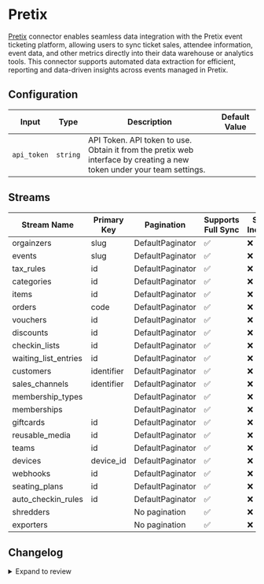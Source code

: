 # Pretix
[Pretix](https://pretix.eu/about/en/) connector enables seamless data integration with the Pretix event ticketing platform, allowing users to sync ticket sales, attendee information, event data, and other metrics directly into their data warehouse or analytics tools. This connector supports automated data extraction for efficient, reporting and data-driven insights across events managed in Pretix.

## Configuration

| Input | Type | Description | Default Value |
|-------|------|-------------|---------------|
| `api_token` | `string` | API Token. API token to use. Obtain it from the pretix web interface by creating a new token under your team settings. |  |

## Streams
| Stream Name | Primary Key | Pagination | Supports Full Sync | Supports Incremental |
|-------------|-------------|------------|---------------------|----------------------|
| orgainzers | slug | DefaultPaginator | ✅ |  ❌  |
| events | slug | DefaultPaginator | ✅ |  ❌  |
| tax_rules | id | DefaultPaginator | ✅ |  ❌  |
| categories | id | DefaultPaginator | ✅ |  ❌  |
| items | id | DefaultPaginator | ✅ |  ❌  |
| orders | code | DefaultPaginator | ✅ |  ❌  |
| vouchers | id | DefaultPaginator | ✅ |  ❌  |
| discounts | id | DefaultPaginator | ✅ |  ❌  |
| checkin_lists | id | DefaultPaginator | ✅ |  ❌  |
| waiting_list_entries | id | DefaultPaginator | ✅ |  ❌  |
| customers | identifier | DefaultPaginator | ✅ |  ❌  |
| sales_channels | identifier | DefaultPaginator | ✅ |  ❌  |
| membership_types |  | DefaultPaginator | ✅ |  ❌  |
| memberships |  | DefaultPaginator | ✅ |  ❌  |
| giftcards | id | DefaultPaginator | ✅ |  ❌  |
| reusable_media | id | DefaultPaginator | ✅ |  ❌  |
| teams | id | DefaultPaginator | ✅ |  ❌  |
| devices | device_id | DefaultPaginator | ✅ |  ❌  |
| webhooks | id | DefaultPaginator | ✅ |  ❌  |
| seating_plans | id | DefaultPaginator | ✅ |  ❌  |
| auto_checkin_rules | id | DefaultPaginator | ✅ |  ❌  |
| shredders |  | No pagination | ✅ |  ❌  |
| exporters |  | No pagination | ✅ |  ❌  |

## Changelog

<details>
  <summary>Expand to review</summary>

| Version          | Date              | Pull Request | Subject        |
|------------------|-------------------|--------------|----------------|
| 0.0.34 | 2025-09-02 | [65875](https://github.com/airbytehq/airbyte/pull/65875) | Update dependencies |
| 0.0.33 | 2025-08-23 | [65174](https://github.com/airbytehq/airbyte/pull/65174) | Update dependencies |
| 0.0.32 | 2025-08-09 | [64746](https://github.com/airbytehq/airbyte/pull/64746) | Update dependencies |
| 0.0.31 | 2025-08-02 | [64246](https://github.com/airbytehq/airbyte/pull/64246) | Update dependencies |
| 0.0.30 | 2025-07-26 | [63841](https://github.com/airbytehq/airbyte/pull/63841) | Update dependencies |
| 0.0.29 | 2025-07-19 | [63425](https://github.com/airbytehq/airbyte/pull/63425) | Update dependencies |
| 0.0.28 | 2025-07-12 | [62661](https://github.com/airbytehq/airbyte/pull/62661) | Update dependencies |
| 0.0.27 | 2025-06-28 | [62336](https://github.com/airbytehq/airbyte/pull/62336) | Update dependencies |
| 0.0.26 | 2025-06-21 | [61871](https://github.com/airbytehq/airbyte/pull/61871) | Update dependencies |
| 0.0.25 | 2025-06-14 | [61074](https://github.com/airbytehq/airbyte/pull/61074) | Update dependencies |
| 0.0.24 | 2025-05-24 | [60510](https://github.com/airbytehq/airbyte/pull/60510) | Update dependencies |
| 0.0.23 | 2025-05-10 | [60097](https://github.com/airbytehq/airbyte/pull/60097) | Update dependencies |
| 0.0.22 | 2025-05-04 | [59505](https://github.com/airbytehq/airbyte/pull/59505) | Update dependencies |
| 0.0.21 | 2025-04-27 | [59065](https://github.com/airbytehq/airbyte/pull/59065) | Update dependencies |
| 0.0.20 | 2025-04-19 | [58500](https://github.com/airbytehq/airbyte/pull/58500) | Update dependencies |
| 0.0.19 | 2025-04-12 | [57908](https://github.com/airbytehq/airbyte/pull/57908) | Update dependencies |
| 0.0.18 | 2025-04-05 | [57354](https://github.com/airbytehq/airbyte/pull/57354) | Update dependencies |
| 0.0.17 | 2025-03-29 | [56728](https://github.com/airbytehq/airbyte/pull/56728) | Update dependencies |
| 0.0.16 | 2025-03-22 | [56166](https://github.com/airbytehq/airbyte/pull/56166) | Update dependencies |
| 0.0.15 | 2025-03-08 | [55541](https://github.com/airbytehq/airbyte/pull/55541) | Update dependencies |
| 0.0.14 | 2025-03-01 | [55043](https://github.com/airbytehq/airbyte/pull/55043) | Update dependencies |
| 0.0.13 | 2025-02-23 | [54616](https://github.com/airbytehq/airbyte/pull/54616) | Update dependencies |
| 0.0.12 | 2025-02-15 | [53986](https://github.com/airbytehq/airbyte/pull/53986) | Update dependencies |
| 0.0.11 | 2025-02-08 | [53497](https://github.com/airbytehq/airbyte/pull/53497) | Update dependencies |
| 0.0.10 | 2025-02-01 | [52984](https://github.com/airbytehq/airbyte/pull/52984) | Update dependencies |
| 0.0.9 | 2025-01-25 | [52500](https://github.com/airbytehq/airbyte/pull/52500) | Update dependencies |
| 0.0.8 | 2025-01-18 | [51883](https://github.com/airbytehq/airbyte/pull/51883) | Update dependencies |
| 0.0.7 | 2025-01-11 | [51338](https://github.com/airbytehq/airbyte/pull/51338) | Update dependencies |
| 0.0.6 | 2024-12-28 | [50706](https://github.com/airbytehq/airbyte/pull/50706) | Update dependencies |
| 0.0.5 | 2024-12-21 | [50284](https://github.com/airbytehq/airbyte/pull/50284) | Update dependencies |
| 0.0.4 | 2024-12-14 | [49720](https://github.com/airbytehq/airbyte/pull/49720) | Update dependencies |
| 0.0.3 | 2024-12-12 | [49357](https://github.com/airbytehq/airbyte/pull/49357) | Update dependencies |
| 0.0.2 | 2024-12-11 | [49073](https://github.com/airbytehq/airbyte/pull/49073) | Starting with this version, the Docker image is now rootless. Please note that this and future versions will not be compatible with Airbyte versions earlier than 0.64 |
| 0.0.1 | 2024-11-09 | | Initial release by [@parthiv11](https://github.com/parthiv11) via Connector Builder |

</details>
